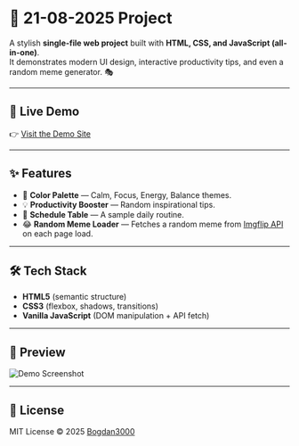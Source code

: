 # 🌟 21-08-2025 Project

A stylish **single-file web project** built with **HTML, CSS, and JavaScript (all-in-one)**.  
It demonstrates modern UI design, interactive productivity tips, and even a random meme generator. 🎭

---

## 🚀 Live Demo
👉 [Visit the Demo Site](https://21-08-2025.bohdan.lol)

---

## ✨ Features
- 🎨 **Color Palette** — Calm, Focus, Energy, Balance themes.  
- 💡 **Productivity Booster** — Random inspirational tips.  
- 📅 **Schedule Table** — A sample daily routine.  
- 😂 **Random Meme Loader** — Fetches a random meme from [Imgflip API](https://api.imgflip.com/get_memes) on each page load.  

---

## 🛠️ Tech Stack
- **HTML5** (semantic structure)
- **CSS3** (flexbox, shadows, transitions)
- **Vanilla JavaScript** (DOM manipulation + API fetch)

---

## 📸 Preview
![Demo Screenshot](https://21-08-2025.bohdan.lol/preview.png)

---

## 📜 License
MIT License © 2025 [Bogdan3000](https://github.com/Bogdan3000)

